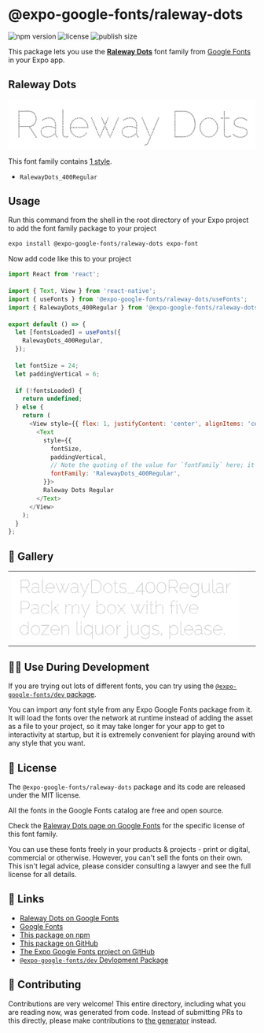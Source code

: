 # @expo-google-fonts/raleway-dots

![npm version](https://flat.badgen.net/npm/v/@expo-google-fonts/raleway-dots)
![license](https://flat.badgen.net/github/license/expo/google-fonts)
![publish size](https://flat.badgen.net/packagephobia/install/@expo-google-fonts/raleway-dots)

This package lets you use the [**Raleway Dots**](https://fonts.google.com/specimen/Raleway+Dots) font family from [Google Fonts](https://fonts.google.com/) in your Expo app.

## Raleway Dots

![Raleway Dots](./font-family.png)

This font family contains [1 style](#-gallery).

- `RalewayDots_400Regular`

## Usage

Run this command from the shell in the root directory of your Expo project to add the font family package to your project
```sh
expo install @expo-google-fonts/raleway-dots expo-font
```

Now add code like this to your project
```js
import React from 'react';

import { Text, View } from 'react-native';
import { useFonts } from '@expo-google-fonts/raleway-dots/useFonts';
import { RalewayDots_400Regular } from '@expo-google-fonts/raleway-dots/400Regular';

export default () => {
  let [fontsLoaded] = useFonts({
    RalewayDots_400Regular,
  });

  let fontSize = 24;
  let paddingVertical = 6;

  if (!fontsLoaded) {
    return undefined;
  } else {
    return (
      <View style={{ flex: 1, justifyContent: 'center', alignItems: 'center' }}>
        <Text
          style={{
            fontSize,
            paddingVertical,
            // Note the quoting of the value for `fontFamily` here; it expects a string!
            fontFamily: 'RalewayDots_400Regular',
          }}>
          Raleway Dots Regular
        </Text>
      </View>
    );
  }
};

```

## 🔡 Gallery


||||
|-|-|-|
|![RalewayDots_400Regular](.//400Regular/RalewayDots_400Regular.ttf.png)||||


## 👩‍💻 Use During Development

If you are trying out lots of different fonts, you can try using the [`@expo-google-fonts/dev` package](https://github.com/expo/google-fonts/tree/master/font-packages/dev#readme).

You can import *any* font style from any Expo Google Fonts package from it. It will load the fonts
over the network at runtime instead of adding the asset as a file to your project, so it may take longer
for your app to get to interactivity at startup, but it is extremely convenient
for playing around with any style that you want.

## 📖 License

The `@expo-google-fonts/raleway-dots` package and its code are released under the MIT license.

All the fonts in the Google Fonts catalog are free and open source.

Check the [Raleway Dots page on Google Fonts](https://fonts.google.com/specimen/Raleway+Dots) for the specific license of this font family.

You can use these fonts freely in your products & projects - print or digital, commercial or otherwise. However, you can't sell the fonts on their own. This isn't legal advice, please consider consulting a lawyer and see the full license for all details.

## 🔗 Links

- [Raleway Dots on Google Fonts](https://fonts.google.com/specimen/Raleway+Dots)
- [Google Fonts](https://fonts.google.com/)
- [This package on npm](https://www.npmjs.com/package/@expo-google-fonts/raleway-dots)
- [This package on GitHub](https://github.com/expo/google-fonts/tree/master/font-packages/raleway-dots)
- [The Expo Google Fonts project on GitHub](https://github.com/expo/google-fonts)
- [`@expo-google-fonts/dev` Devlopment Package](https://github.com/expo/google-fonts/tree/master/font-packages/dev)

## 🤝 Contributing

Contributions are very welcome! This entire directory, including what you are reading now, was generated from code. Instead of submitting PRs to this directly, please make contributions to [the generator](https://github.com/expo/google-fonts/tree/master/packages/generator) instead.
